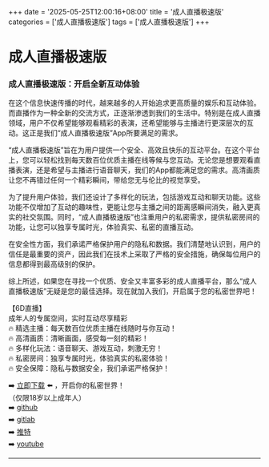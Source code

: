 +++
date = '2025-05-25T12:00:16+08:00'
title = '成人直播极速版'
categories = ['成人直播极速版']
tags = ['成人直播极速版']
+++

# 成人直播极速版

### 成人直播极速版：开启全新互动体验

在这个信息快速传播的时代，越来越多的人开始追求更高质量的娱乐和互动体验。而直播作为一种全新的交流方式，正逐渐渗透到我们的生活中。特别是在成人直播领域，用户不仅希望能够观看精彩的表演，还希望能够与主播进行更深层次的互动。这正是我们“成人直播极速版”App所要满足的需求。

“成人直播极速版”旨在为用户提供一个安全、高效且快乐的互动平台。在这个平台上，您可以轻松找到每天数百位优质主播在线等候与您互动。无论您是想要观看直播表演，还是希望与主播进行语音聊天，我们的App都能满足您的需求。高清画质让您不再错过任何一个精彩瞬间，带给您无与伦比的视觉享受。

为了提升用户体验，我们还设计了多样化的玩法，包括游戏互动和聊天功能。这些功能不仅增加了互动的趣味性，更能让您与主播之间的距离感瞬间消失，融入更真实的社交氛围。同时，“成人直播极速版”也注重用户的私密需求，提供私密房间的功能，让您可以独享专属时光，体验真实、私密的直播互动。

在安全性方面，我们承诺严格保护用户的隐私和数据。我们清楚地认识到，用户的信任是最重要的资产，因此我们在技术上采取了严格的安全措施，确保每位用户的信息都得到最高级别的保护。

综上所述，如果您在寻找一个优质、安全又丰富多彩的成人直播平台，那么“成人直播极速版”无疑是您的最佳选择。现在就加入我们，开启属于您的私密世界吧！

【6D直播】  
成年人的专属空间，实时互动尽享精彩  
🔥 精选主播：每天数百位优质主播在线随时与你互动！  
🔥 高清画质：清晰画面，感受每一刻的精彩！  
🔥 多样化玩法：语音聊天、游戏互动，刺激无穷！  
🔥 私密房间：独享专属时光，体验真实的私密体验！  
🔥 安全保障：隐私与数据安全，我们承诺严格保护！  

➡️ [立即下载](https://down123.s3.ap-east-1.amazonaws.com/down/down.html?channelCode=blog) ⬅️ ，开启你的私密世界！  
（仅限18岁以上成年人）  
➡️ [github](https://aldult-live.github.io/)  
➡️ [gitlab](https://seo-09598d.gitlab.io/)  
➡️ [推特](https://x.com/wegame33)  
➡️ [youtube](https://www.youtube.com/@6Dlive)  

---
